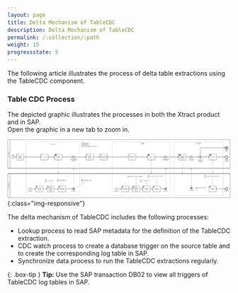 ```yaml
---
layout: page
title: Delta Mechanism of TableCDC
description: Delta Mechanism of TableCDC
permalink: /:collection/:path
weight: 15
progressstate: 5
---
```


The following article illustrates the process of delta table extractions using the TableCDC component.

### Table CDC Process

The depicted graphic illustrates the processes in both the Xtract product and in SAP. <br>
Open the graphic in a new tab to zoom in.

![Report-Workflow](/img/contents/tablecdc-process.png){:class="img-responsive"}

The delta mechanism of TableCDC includes the following processes:
- Lookup process to read SAP metadata for the definition of the TableCDC extraction.
- CDC watch process to create a database trigger on the source table and to create the corresponding log table in SAP.
- Synchronize data process to run the TableCDC extractions regularly.


{: .box-tip }
**Tip:** Use the SAP transaction DB02 to view all triggers of TableCDC log tables in SAP. 

